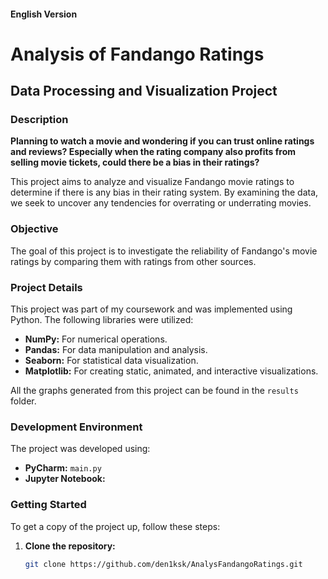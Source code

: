 #### English Version

# Analysis of Fandango Ratings

## Data Processing and Visualization Project

### Description

**Planning to watch a movie and wondering if you can trust online ratings and reviews? Especially when the rating company also profits from selling movie tickets, could there be a bias in their ratings?**

This project aims to analyze and visualize Fandango movie ratings to determine if there is any bias in their rating system. By examining the data, we seek to uncover any tendencies for overrating or underrating movies.

### Objective

The goal of this project is to investigate the reliability of Fandango's movie ratings by comparing them with ratings from other sources.

### Project Details

This project was part of my coursework and was implemented using Python. The following libraries were utilized:

- **NumPy:** For numerical operations.
- **Pandas:** For data manipulation and analysis.
- **Seaborn:** For statistical data visualization.
- **Matplotlib:** For creating static, animated, and interactive visualizations.

All the graphs generated from this project can be found in the `results` folder.

### Development Environment

The project was developed using:
- **PyCharm:** `main.py`
- **Jupyter Notebook:**

### Getting Started

To get a copy of the project up, follow these steps:

1. **Clone the repository:**
   ```sh
   git clone https://github.com/den1ksk/AnalysFandangoRatings.git
